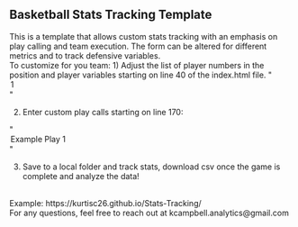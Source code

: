 <h2> Basketball Stats Tracking Template </h2>
This is a template that allows custom stats tracking with an emphasis on play calling and team execution. The form can be altered for different metrics and to track defensive variables. 
<br>
To customize for you team:
1) Adjust the list of player numbers in the position and player variables starting on line 40 of the index.html file. 
"<option> 1 </option>"

2) Enter custom play calls starting on line 170:

"<option> Example Play 1 </option>"

3) Save to a local folder and track stats, download csv once the game is complete and analyze the data!

<br>
Example: https://kurtisc26.github.io/Stats-Tracking/
<br>
For any questions, feel free to reach out at kcampbell.analytics@gmail.com




